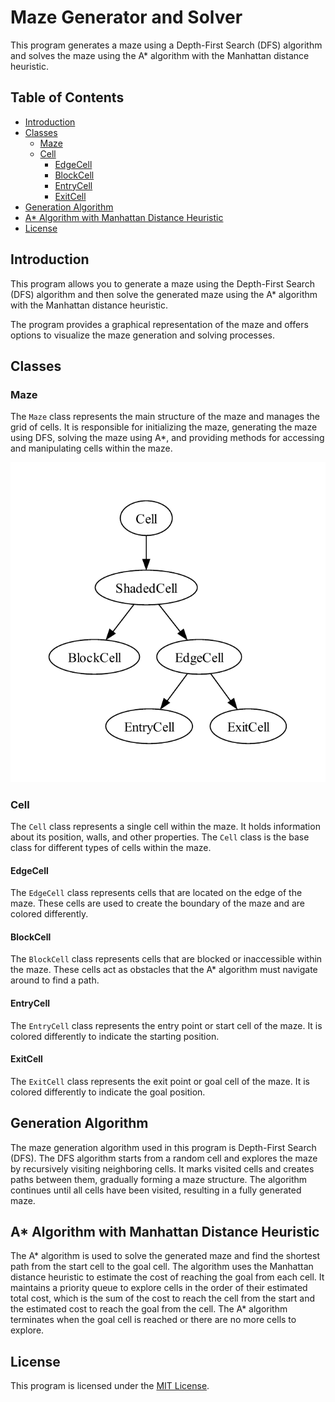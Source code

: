 # Maze Generator and Solver

This program generates a maze using a Depth-First Search (DFS) algorithm and solves the maze using the A\* algorithm with the Manhattan distance heuristic.

## Table of Contents

- [Introduction](#introduction)
- [Classes](#classes)
  - [Maze](#maze)
  - [Cell](#cell)
    - [EdgeCell](#edgecell)
    - [BlockCell](#blockcell)
    - [EntryCell](#entrycell)
    - [ExitCell](#exitcell)
- [Generation Algorithm](#generation-algorithm)
- [A\* Algorithm with Manhattan Distance Heuristic](#a-algorithm-with-manhattan-distance-heuristic)
- [License](#license)

## Introduction

This program allows you to generate a maze using the Depth-First Search (DFS) algorithm and then solve the generated maze using the A\* algorithm with the Manhattan distance heuristic.

The program provides a graphical representation of the maze and offers options to visualize the maze generation and solving processes.

## Classes

### Maze

The `Maze` class represents the main structure of the maze and manages the grid of cells. It is responsible for initializing the maze, generating the maze using DFS, solving the maze using A\*, and providing methods for accessing and manipulating cells within the maze.

![Graph](./resources/graph.png)

### Cell

The `Cell` class represents a single cell within the maze. It holds information about its position, walls, and other properties. The `Cell` class is the base class for different types of cells within the maze.

#### EdgeCell

The `EdgeCell` class represents cells that are located on the edge of the maze. These cells are used to create the boundary of the maze and are colored differently.

#### BlockCell

The `BlockCell` class represents cells that are blocked or inaccessible within the maze. These cells act as obstacles that the A\* algorithm must navigate around to find a path.

#### EntryCell

The `EntryCell` class represents the entry point or start cell of the maze. It is colored differently to indicate the starting position.

#### ExitCell

The `ExitCell` class represents the exit point or goal cell of the maze. It is colored differently to indicate the goal position.

## Generation Algorithm

The maze generation algorithm used in this program is Depth-First Search (DFS). The DFS algorithm starts from a random cell and explores the maze by recursively visiting neighboring cells. It marks visited cells and creates paths between them, gradually forming a maze structure. The algorithm continues until all cells have been visited, resulting in a fully generated maze.

## A\* Algorithm with Manhattan Distance Heuristic

The A* algorithm is used to solve the generated maze and find the shortest path from the start cell to the goal cell. The algorithm uses the Manhattan distance heuristic to estimate the cost of reaching the goal from each cell. It maintains a priority queue to explore cells in the order of their estimated total cost, which is the sum of the cost to reach the cell from the start and the estimated cost to reach the goal from the cell. The A* algorithm terminates when the goal cell is reached or there are no more cells to explore.

## License

This program is licensed under the [MIT License](LICENSE).
